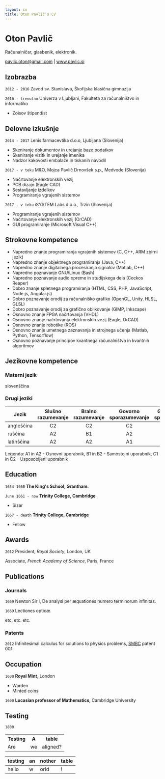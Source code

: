 ```yaml
---
layout: cv
title: Oton Pavlič's CV
---
```

# Oton Pavlič
Računalničar, glasbenik, elektronik.

<div id="webaddress">
<a href="pavlic.oton@gmail.com">pavlic.oton@gmail.com</a>
| <a href="http://www.pavlic.si">www.pavlic.si</a>
</div>


## Izobrazba

`2012 - 2016` Zavod sv. Stanislava, Škofijska klasična gimnazija

`2016 - trenutno` Univerza v Ljubljani, Fakulteta za računalništvo in informatiko

- Zoisov štipendist

## Delovne izkušnje

`2014 - 2017` Lenis farmacevtika d.o.o, Ljubljana (Slovenija)

- Skeniranje dokumentov in urejanje baze podatkov
- Skeniranje vizitk in urejanje imenika
- Nadzor kakovosti embalaže in tiskanih navodil

`2017 - v teku` M&O, Mojca Pavlič Drnovšek s.p., Medvode (Slovenija)

- Načrtovanje elektronskih vezij
- PCB dizajn (Eagle CAD)
- Sestavljanje izdelkov
- Programiranje vgrajenih sistemov

`2017 - v teku` iSYSTEM Labs d.o.o., Trzin (Slovenija)

- Programiranje vgrajenih sistemov
- Načrtovanje elektronskih vezij (OrCAD)
- GUI programiranje (Microsoft Visual C++)

## Strokovne kompetence

- Napredno znanje programiranja vgrajenih sistemov (C, C++, ARM zbirni jezik)
- Napredno znanje objektnega programiranja (Java, C++)
- Napredno znanje digitalnega procesiranja signalov (Matlab, C++)
- Napredno poznavanje GNU/Linux (Bash)
- Napredno poznavanje audio opreme in studijskega dela (Cockos Reaper)
- Dobro znanje spletnega programiranja (HTML, CSS, PHP, JavaScript, Node.js, Angular.js)
- Dobro poznavanje orodij za računalniško grafiko (OpenGL, Unity, HLSL, GLSL)
- Dobro poznavanje orodij za grafično oblikovanje (GIMP, Inkscape)
- Osnovno znanje FPGA načrtovanja (VHDL)
- Osnovno znanje načrtovanja elektronskih vezij (Eagle, OrCAD)
- Osnovno znanje robotike (ROS)
- Osnovno znanje umetnega zaznavanja in strojnega učenja (Matlab, Python, Tensorflow)
- Osnovno poznavanje principov kvantnega računalništva in kvantnih algoritmov

## Jezikovne kompetence

### Materni jezik

slovenščina

### Drugi jeziki

| Jezik      | Slušno razumevanje | Bralno razumevanje | Govorno sporazumevanje | Govorno sporočanje | Pisno sporočanje |
| ---------- | :----------------: | :----------------: | :--------------------: | :----------------: | :--------------: |
| angleščina | C2                 | C2                 | C2                     | C2                 | C2               |
| ruščina    | A2                 | B1                 | A2                     | A2                 | A2               |
| latinščina | A2                 | A2                 | A1                     | A1                 | A1               |  

Legenda: A1 in A2 - Osnovni uporabnik, B1 in B2 - Samostojni uporabnik, C1 in C2 - Usposobljeni uporabnik


## Education

`1654-1660`
__The King's School, Grantham.__

`June 1661 - now`
__Trinity College, Cambridge__

- Sizar

`1667 - death`
__Trinity College, Cambridge__

- Fellow



## Awards

`2012`
President, *Royal Society*, London, UK

Associate, *French Academy of Science*, Paris, France



## Publications

<!-- A list is also available [online](http://scholar.google.co.uk/citations?user=LTOTl0YAAAAJ) -->

### Journals

`1669`
Newton Sir I, De analysi per æquationes numero terminorum infinitas. 

`1669`
Lectiones opticæ.

etc. etc. etc.

### Patents

`2012`
Infinitesimal calculus for solutions to physics problems, [SMBC](http://www.techdirt.com/articles/20121011/09312820678/if-patents-had-been-around-time-newton.shtml) patent 001


## Occupation

`1600`
__Royal Mint__, London

- Warden
- Minted coins

`1600`
__Lucasian professor of Mathematics__, Cambridge University

## Testing

`1800`
<table>
<tr><th>Testing</th><th>A</th><th>table</th></tr>
<tr><td>Are</td><td>we</td><td>aligned?</td></tr>
</table>

| testing | an | nother | table |
| ------- | -- | ------ | ----- |
| hello   | w  | orld   | !     |

<!-- ### Footer

Last updated: May 2013 -->


